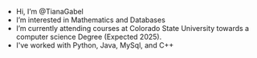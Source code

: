 -  Hi, I’m @TianaGabel
-  I’m interested in Mathematics and Databases
-  I’m currently attending courses at Colorado State University towards a computer science Degree (Expected 2025).
-  I've worked with Python, Java, MySql, and C++

<!---
TianaGabel/TianaGabel is a ✨ special ✨ repository because its `README.md` (this file) appears on your GitHub profile.
You can click the Preview link to take a look at your changes.
--->
